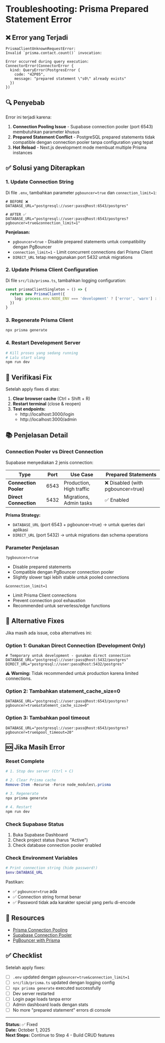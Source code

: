 # Troubleshooting: Prisma Prepared Statement Error

## ❌ Error yang Terjadi

```
PrismaClientUnknownRequestError: 
Invalid `prisma.contact.count()` invocation:

Error occurred during query execution:
ConnectorError(ConnectorError { 
  kind: QueryError(PostgresError { 
    code: "42P05", 
    message: "prepared statement \"s0\" already exists"
  })
})
```

## 🔍 Penyebab

Error ini terjadi karena:
1. **Connection Pooling Issue** - Supabase connection pooler (port 6543) membutuhkan parameter khusus
2. **Prepared Statement Conflict** - PostgreSQL prepared statements tidak compatible dengan connection pooler tanpa configuration yang tepat
3. **Hot Reload** - Next.js development mode membuat multiple Prisma instances

## ✅ Solusi yang Diterapkan

### 1. Update Connection String

Di file `.env`, tambahkan parameter `pgbouncer=true` dan `connection_limit=1`:

```env
# BEFORE ❌
DATABASE_URL="postgresql://user:pass@host:6543/postgres"

# AFTER ✅
DATABASE_URL="postgresql://user:pass@host:6543/postgres?pgbouncer=true&connection_limit=1"
```

**Penjelasan:**
- `pgbouncer=true` - Disable prepared statements untuk compatibility dengan PgBouncer
- `connection_limit=1` - Limit concurrent connections dari Prisma Client
- `DIRECT_URL` tetap menggunakan port 5432 untuk migrations

### 2. Update Prisma Client Configuration

Di file `src/lib/prisma.ts`, tambahkan logging configuration:

```typescript
const prismaClientSingleton = () => {
  return new PrismaClient({
    log: process.env.NODE_ENV === 'development' ? ['error', 'warn'] : ['error'],
  })
}
```

### 3. Regenerate Prisma Client

```powershell
npx prisma generate
```

### 4. Restart Development Server

```powershell
# Kill proses yang sedang running
# Lalu start ulang
npm run dev
```

## 🧪 Verifikasi Fix

Setelah apply fixes di atas:

1. **Clear browser cache** (Ctrl + Shift + R)
2. **Restart terminal** (close & reopen)
3. **Test endpoints:**
   - http://localhost:3000/login
   - http://localhost:3000/admin

## 📚 Penjelasan Detail

### Connection Pooler vs Direct Connection

Supabase menyediakan 2 jenis connection:

| Type | Port | Use Case | Prepared Statements |
|------|------|----------|---------------------|
| **Connection Pooler** | 6543 | Production, High traffic | ❌ Disabled (with pgbouncer=true) |
| **Direct Connection** | 5432 | Migrations, Admin tasks | ✅ Enabled |

**Prisma Strategy:**
- `DATABASE_URL` (port 6543 + pgbouncer=true) → untuk queries dari aplikasi
- `DIRECT_URL` (port 5432) → untuk migrations dan schema operations

### Parameter Penjelasan

```
?pgbouncer=true
```
- Disable prepared statements
- Compatible dengan PgBouncer connection pooler
- Slightly slower tapi lebih stable untuk pooled connections

```
&connection_limit=1
```
- Limit Prisma Client connections
- Prevent connection pool exhaustion
- Recommended untuk serverless/edge functions

## 🔧 Alternative Fixes

Jika masih ada issue, coba alternatives ini:

### Option 1: Gunakan Direct Connection (Development Only)

```env
# Temporary untuk development - gunakan direct connection
DATABASE_URL="postgresql://user:pass@host:5432/postgres"
DIRECT_URL="postgresql://user:pass@host:5432/postgres"
```

⚠️ **Warning:** Tidak recommended untuk production karena limited connections.

### Option 2: Tambahkan statement_cache_size=0

```env
DATABASE_URL="postgresql://user:pass@host:6543/postgres?pgbouncer=true&statement_cache_size=0"
```

### Option 3: Tambahkan pool timeout

```env
DATABASE_URL="postgresql://user:pass@host:6543/postgres?pgbouncer=true&pool_timeout=20"
```

## 🆘 Jika Masih Error

### Reset Complete

```powershell
# 1. Stop dev server (Ctrl + C)

# 2. Clear Prisma cache
Remove-Item -Recurse -Force node_modules\.prisma

# 3. Regenerate
npx prisma generate

# 4. Restart
npm run dev
```

### Check Supabase Status

1. Buka Supabase Dashboard
2. Check project status (harus "Active")
3. Check database connection pooler enabled

### Check Environment Variables

```powershell
# Print connection string (hide password!)
$env:DATABASE_URL
```

Pastikan:
- ✅ `pgbouncer=true` ada
- ✅ Connection string format benar
- ✅ Password tidak ada karakter special yang perlu di-encode

## 📖 Resources

- [Prisma Connection Pooling](https://www.prisma.io/docs/guides/performance-and-optimization/connection-management)
- [Supabase Connection Pooler](https://supabase.com/docs/guides/database/connecting-to-postgres#connection-pooler)
- [PgBouncer with Prisma](https://www.prisma.io/docs/guides/performance-and-optimization/connection-management/configure-pg-bouncer)

## ✅ Checklist

Setelah apply fixes:

- [ ] `.env` updated dengan `pgbouncer=true&connection_limit=1`
- [ ] `src/lib/prisma.ts` updated dengan logging config
- [ ] `npx prisma generate` executed successfully
- [ ] Dev server restarted
- [ ] Login page loads tanpa error
- [ ] Admin dashboard loads dengan stats
- [ ] No more "prepared statement" errors di console

---

**Status:** ✅ Fixed  
**Date:** October 1, 2025  
**Next Steps:** Continue to Step 4 - Build CRUD features
